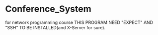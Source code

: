 # Conference_System
for network programming course
THIS PROGRAM NEED "EXPECT" AND "SSH" TO BE INSTALLED(and X-Server for sure).
